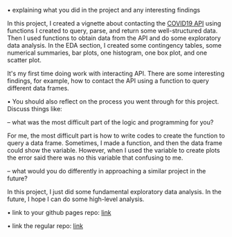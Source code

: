 • explaining what you did in the project and any interesting findings

In this project, I created a vignette about contacting the [COVID19 API](https://documenter.getpostman.com/view/10808728/SzS8rjbc) using functions I created to query, parse, and return some well-structured data. Then I used functions to obtain data from the API and do some exploratory data analysis. In the EDA section, I created some contingency tables, some numerical summaries, bar plots, one histogram, one box plot, and one scatter plot. 

It's my first time doing work with interacting API. There are some interesting findings, for example, how to contact the API using a function to query different data frames.



• You should also reflect on the process you went through for this project. Discuss things like:


– what was the most difficult part of the logic and programming for you?

For me, the most difficult part is how to write codes to create the function to query a data frame. Sometimes, I made a function, and then the data frame could show the variable. However, when I used the variable to create plots the error said there was no this variable that confusing to me.



– what would you do differently in approaching a similar project in the future?

In this project, I just did some fundamental exploratory data analysis. In the future, I hope I can do some high-level analysis.



• link to your github pages repo:  [link](https://lwang67.github.io/ST558_project1/)

• link the regular repo: [link](https://github.com/lwang67/ST558_project1)
